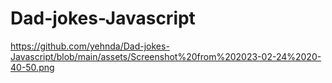 # Dad-jokes-Javascript

https://github.com/yehnda/Dad-jokes-Javascript/blob/main/assets/Screenshot%20from%202023-02-24%2020-40-50.png
